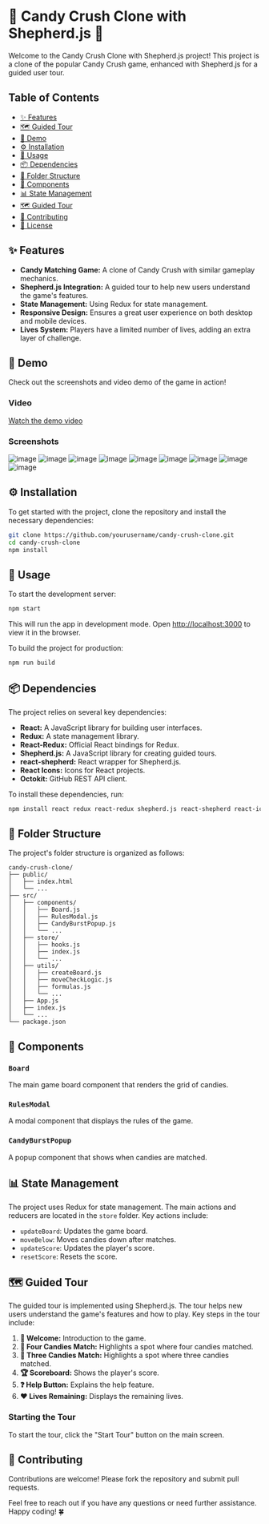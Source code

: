 # 🍬 Candy Crush Clone with Shepherd.js 🍬

Welcome to the Candy Crush Clone with Shepherd.js project! This project is a clone of the popular Candy Crush game, enhanced with Shepherd.js for a guided user tour.

## Table of Contents

- [✨ Features](#features)
- [🗺️ Guided Tour](#guided-tour)
- [📸 Demo](#demo)
- [⚙️ Installation](#installation)
- [🚀 Usage](#usage)
- [📦 Dependencies](#dependencies)
- [📂 Folder Structure](#folder-structure)
- [🧩 Components](#components)
- [📊 State Management](#state-management)
- [🗺️ Guided Tour](#guided-tour)
- [🤝 Contributing](#contributing)
- [📜 License](#license)

## ✨ Features

- **Candy Matching Game:** A clone of Candy Crush with similar gameplay mechanics.
- **Shepherd.js Integration:** A guided tour to help new users understand the game's features.
- **State Management:** Using Redux for state management.
- **Responsive Design:** Ensures a great user experience on both desktop and mobile devices.
- **Lives System:** Players have a limited number of lives, adding an extra layer of challenge.

## 📸 Demo

Check out the screenshots and video demo of the game in action!

### Video

[Watch the demo video](https://youtu.be/cp04UAQaD-E)

### Screenshots

![image](https://github.com/Chelseasingla1/CandyCrush/assets/129886894/8340feb4-9190-4a8d-81c8-0bc2cf90eb75)
![image](https://github.com/Chelseasingla1/CandyCrush/assets/129886894/e95dab9f-6079-4064-86ce-46e3884d9c73)
![image](https://github.com/Chelseasingla1/CandyCrush/assets/129886894/17ade3c7-3c2b-4f59-a961-4c2bd1642ca0)
![image](https://github.com/Chelseasingla1/CandyCrush/assets/129886894/b41904c5-0a3c-4b00-a3e3-b7febb4ce3c7)
![image](https://github.com/Chelseasingla1/CandyCrush/assets/129886894/82682bfd-860e-4ffc-ad40-3f8bd90e3c20)
![image](https://github.com/Chelseasingla1/CandyCrush/assets/129886894/c7e56d9a-cfd8-41a2-99a0-d89c12406fd8)
![image](https://github.com/Chelseasingla1/CandyCrush/assets/129886894/03cdc5b9-70d3-45ab-a894-c4d1151da07a)
![image](https://github.com/Chelseasingla1/CandyCrush/assets/129886894/3847ea7e-ca0e-4705-8a35-f496bcfd115b)
![image](https://github.com/Chelseasingla1/CandyCrush/assets/129886894/c9a8c594-5702-433c-8bf3-932ea7a8f6c2)

## ⚙️ Installation

To get started with the project, clone the repository and install the necessary dependencies:

```bash
git clone https://github.com/yourusername/candy-crush-clone.git
cd candy-crush-clone
npm install
```

## 🚀 Usage

To start the development server:

```bash
npm start
```

This will run the app in development mode. Open [http://localhost:3000](http://localhost:3000) to view it in the browser.

To build the project for production:

```bash
npm run build
```
## 📦 Dependencies

The project relies on several key dependencies:

- **React:** A JavaScript library for building user interfaces.
- **Redux:** A state management library.
- **React-Redux:** Official React bindings for Redux.
- **Shepherd.js:** A JavaScript library for creating guided tours.
- **react-shepherd:** React wrapper for Shepherd.js.
- **React Icons:** Icons for React projects.
- **Octokit:** GitHub REST API client.

To install these dependencies, run:

```bash
npm install react redux react-redux shepherd.js react-shepherd react-icons @octokit/rest
```

## 📂 Folder Structure

The project's folder structure is organized as follows:

```
candy-crush-clone/
├── public/
│   ├── index.html
│   └── ...
├── src/
│   ├── components/
│   │   ├── Board.js
│   │   ├── RulesModal.js
│   │   ├── CandyBurstPopup.js
│   │   └── ...
│   ├── store/
│   │   ├── hooks.js
│   │   ├── index.js
│   │   └── ...
│   ├── utils/
│   │   ├── createBoard.js
│   │   ├── moveCheckLogic.js
│   │   ├── formulas.js
│   │   └── ...
│   ├── App.js
│   ├── index.js
│   └── ...
└── package.json
```

## 🧩 Components

### `Board`

The main game board component that renders the grid of candies.

### `RulesModal`

A modal component that displays the rules of the game.

### `CandyBurstPopup`

A popup component that shows when candies are matched.

## 📊 State Management

The project uses Redux for state management. The main actions and reducers are located in the `store` folder. Key actions include:

- `updateBoard`: Updates the game board.
- `moveBelow`: Moves candies down after matches.
- `updateScore`: Updates the player's score.
- `resetScore`: Resets the score.

## 🗺️ Guided Tour

The guided tour is implemented using Shepherd.js. The tour helps new users understand the game's features and how to play. Key steps in the tour include:

1. **👋 Welcome:** Introduction to the game.
2. **🍬 Four Candies Match:** Highlights a spot where four candies matched.
3. **🍭 Three Candies Match:** Highlights a spot where three candies matched.
4. **🏆 Scoreboard:** Shows the player's score.
5. **❓ Help Button:** Explains the help feature.
6. **❤️ Lives Remaining:** Displays the remaining lives.

### Starting the Tour

To start the tour, click the "Start Tour" button on the main screen.

## 🤝 Contributing

Contributions are welcome! Please fork the repository and submit pull requests.


Feel free to reach out if you have any questions or need further assistance. Happy coding! 🍀
